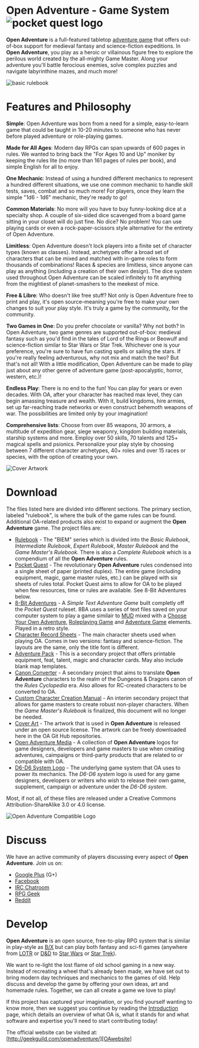 Open Adventure - Game System ![pocket quest logo][PQlogo]
==================

**Open Adventure** is a full-featured tabletop [adventure game][adventuregame] that offers out-of-box support for medieval fantasy and science-fiction expeditions. In **Open Adventure**, you play as a heroic or villainous figure free to explore the perilous world created by the all-mighty Game Master. Along your adventure you'll battle ferocious enemies, solve complex puzzles and navigate labyrinthine mazes, and much more!

![basic rulebook][OAproduct]

Features and Philosophy
==================
**Simple**: Open Adventure was born from a need for a simple, easy-to-learn game that could be taught in 10-20 minutes to someone who has never before played adventure or role-playing games.

**Made for All Ages**: Modern day RPGs can span upwards of 600 pages in rules. We wanted to bring back the "For Ages 10 and Up" moniker by keeping the rules lite (no more than 161 pages of rules per book), and simple English for all to enjoy.

**One Mechanic**: Instead of using a hundred different mechanics to represent a hundred different situations, we use one common mechanic to handle skill tests, saves, combat and so much more! For players, once they learn the simple "1d6 - 1d6" mechanic, they're ready to go!

**Common Materials**: No more will you have to buy funny-looking dice at a specialty shop. A couple of six-sided dice scavenged from a board game sitting in your closet will do just fine. No dice? No problem! You can use playing cards or even a rock-paper-scissors style alternative for the entirety of Open Adventure.

**Limitless**: Open Adventure doesn't lock players into a finite set of character types (known as classes). Instead, archetypes offer a broad set of characters that can be mixed and matched with in-game roles to form thousands of combinations! Races & species are limitless, since anyone can play as anything (including a creation of their own design). The dice system used throughout Open Adventure can be scaled infinitely to fit anything from the mightiest of planet-smashers to the meekest of mice.

**Free & Libre**: Who doesn't like free stuff? Not only is Open Adventure free to print and play, it's open source–meaning you're free to make your own changes to suit your play style. It's truly a game by the community, for the community.

**Two Games in One**: Do you prefer chocolate or vanilla? Why not both? In Open Adventure, two game genres are supported out-of-box: medieval fantasy such as you'd find in the tales of Lord of the Rings or Beowulf and science-fiction similar to Star Wars or Star Trek. Whichever one is your preference, you're sure to have fun casting spells or sailing the stars. If you're really feeling adventurous, why not mix and match the two? But that's not all! With a little modification, Open Adventure can be made to play just about any other genre of adventure game (post-apocalyptic, horror, western, etc.)!

**Endless Play**: There is no end to the fun! You can play for years or even decades. With OA, after your character has reached max level, they can begin amassing treasure and wealth. With it, build kingdoms, hire armies, set up far-reaching trade networks or even construct behemoth weapons of war. The possibilities are limited only by your imagination!

**Comprehensive lists**: Choose from over 85 weapons, 30 armors, a multitude of expedition gear, siege weaponry, kingdom building materials, starship systems and more. Employ over 50 skills, 70 talents and 125+ magical spells and psionics. Personalize your play style by choosing between 7 different character archetypes, 40+ roles and over 15 races or species, with the option of creating your own.

![Cover Artwork][coverart1]

Download
==================
The files listed here are divided into different sections. The primary section, labeled "rulebook", is where the bulk of the game rules can be found. Additional OA-related products also exist to expand or augment the **Open Adventure** game. The project files are:

* [Rulebook][rulebook] - The "BIEM" series which is divided into the *Basic Rulebook*, *Intermediate Rulebook*, *Expert Rulebook*, *Master Rulebook* and the *Game Master's Rulebook*. There is also a *Complete Rulebook* which is a compendium of all the **Open Adventure** rules.
* [Pocket Quest][pocketquest] - The revolutionary **Open Adventure** rules condensed into a single sheet of paper (printed duplex). The entire game (including equipment, magic, game master rules, etc.) can be played with six sheets of rules total. Pocket Quest aims to allow for OA to be played when few resources, time or rules are available. See 8-Bit Adventures below.
* [8-Bit Adventures][8bitadventures] - A *Simple Text Adventure Game* built completly off the *Pocket Quest* ruleset. 8BA uses a series of text files saved on your computer system to play a game similair to [MUD][mud] mixed with a [Choose Your Own Adventure][CYOA], [Roleplaying Game][RPG] and [Adventure Game][AG] elements. Played in a retro style.
* [Character Record Sheets][charactersheets] - The main character sheets used when playing OA. Comes in two versions: fantasy and science-fiction. The layouts are the same, only the title font is different.
* [Adventure Pack][adventurepack] - This is a secondary project that offers printable equipment, feat, talent, magic and character cards. May also include blank map templates.
* [Canon Converter][canon] - A secondary project that aims to translate **Open Adventure** characters to the realm of the Dungeons & Dragons canon of the *Rules Cyclopedia* era. Also allows for RC-created characters to be converted to OA.
* [Custom Character Creation Manual][cccm] - An interim secondary project that allows for game masters to create robust non-player characters. When the *Game Master's Rulebook* is finalized, this document will no longer be needed.
* [Cover Art][coverart] - The artwork that is used in **Open Adventure** is released under an open source license. The artwork can be freely downloaded here in the OA Git Hub repositories.
* [Open Adventure Media][OAmedia] - A collection of **Open Adventure** logos for game designers, developers and game masters to use when creating adventures, caimpaigns or third-party products that are related to or compatible with OA.
* [D6-D6 System Logo][d6-d6] - The underlying game system that OA uses to power its mechanics. The *D6-D6 system* logo is used for any game designers, developers or writers who wish to release their own game, supplement, campaign or adventure under the *D6-D6 system*.

Most, if not all, of these files are released under a Creative Commons Attribution-ShareAlike 3.0 or 4.0 license.

![Open Adventure Compatible Logo][OAcompatible]

Discuss
==================
We have an active community of players discussing every aspect of **Open Adventure**. Join us on:

* [Google Plus][googleplus] (G+)
* [Facebook][FB]
* [IRC Chatroom][IRC]
* [RPG Geek][rpggeek]
* [Reddit][reddit]

Develop
==================
**Open Adventure** is an open source, free-to-play RPG system that is similar in play-style as [B/X][bx] but can play both fantasy and sci-fi games (anywhere from [LOTR][lotr] or [D&D][dnd] to [Star Wars][sw] or [Star Trek][st]).

We want to re-light the lost flame of old school gaming in a new way. Instead of recreating a wheel that's already been made, we have set out to bring modern day techniques and mechanics to the games of old. Help discuss and develop the game by offering your own ideas, art and homemade rules. Together, we can all create a game we love to play!

If this project has captured your imagination, or you find yourself wanting to know more, then we suggest you continue by reading the [Introduction][intro] page, which details an overview of what OA is, what it stands for and what software and expertise you'll need to start contributing today!

The official website can be visited at: [http://geekguild.com/openadventure/][OAwebsite]

[adventuregame]: https://en.wikipedia.org/wiki/Adventure_game
[OAproduct]: http://www.geekguild.com/openadventure/images/basic_rulebook_product_shot_0.jpg
[PQlogo]: http://www.geekguild.com/openadventure/images/pocket_quest_logo.png
[googleplus]: https://plus.google.com/u/0/communities/112108732479175981421
[lotr]: https://en.wikipedia.org/wiki/The_Lord_of_the_Rings
[dnd]: https://en.wikipedia.org/wiki/Dungeons_%26_Dragons
[sw]: https://en.wikipedia.org/wiki/Star_Wars
[st]: https://en.wikipedia.org/wiki/Star_trek
[lo]: https://www.libreoffice.org/
[gimp]: http://www.gimp.org/
[OAwebsite]: http://geekguild.com/openadventure/
[rulebook]: https://github.com/openadventure/Open-Adventure/tree/master/rulebook/biem
[pocketquest]: https://github.com/openadventure/Open-Adventure/tree/master/rulebook/pocket_quest
[8bitadventures]: https://github.com/openadventure/Open-Adventure/tree/master/rulebook/pocket_quest/8-bit_adventures
[mud]: https://en.wikipedia.org/wiki/MUD
[CYOA]: https://en.wikipedia.org/wiki/Choose_Your_Own_Adventure
[RPG]: https://en.wikipedia.org/wiki/Role-playing_game
[AG]: https://en.wikipedia.org/wiki/Adventure_game
[charactersheets]: https://github.com/openadventure/Open-Adventure/tree/master/character_record_sheets
[adventurepack]: https://github.com/openadventure/Open-Adventure/tree/master/secondary_projects/adventure_pack
[canon]: https://github.com/openadventure/Open-Adventure/tree/master/secondary_projects/canon_converter
[cccm]: https://github.com/openadventure/Open-Adventure/tree/master/secondary_projects/custom_character_creation_manual
[coverart]: https://github.com/openadventure/Open-Adventure/tree/master/cover_art
[OAmedia]: https://github.com/openadventure/Open-Adventure/tree/master/open_adventure_media
[d6-d6]: https://github.com/openadventure/Open-Adventure/tree/master/d6-d6_system
[FB]: https://www.facebook.com/openadventuregame
[IRC]: http://webchat.freenode.net/?channels=openadventure
[rpggeek]: http://rpggeek.com/rpg/24876/open-adventure
[reddit]: https://www.reddit.com/r/openadventure
[bx]: https://en.wikipedia.org/wiki/Dungeons_%26_Dragons_Basic_Set
[intro]: https://github.com/openadventure/Open-Adventure/wiki/Introduction
[coverart1]: http://www.geekguild.com/openadventure/images/basic_rulebook_cover_art.png
[OAcompatible]: http://www.geekguild.com/openadventure/images/oa_compatible.png
